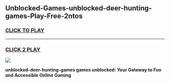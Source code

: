 
## Unblocked-Games-unblocked-deer-hunting-games-Play-Free-2ntos
<h3>
<a href="https://premium76.site?title=unblocked-deer-hunting-games&ref=23A">CLICK TO PLAY</a></h3>
<hr>

<h3>
<a href="https://premium76.site?title=unblocked-deer-hunting-games&ref=23A">CLICK 2 PLAY</a>
  
</h3>

<a href="https://premium76.site?title=unblocked-deer-hunting-games&ref=23A"><img src="https://clearcache.store/games.png"></a>


**unblocked-deer-hunting-games games unblocked: Your Gateway to Fun and Accessible Online Gaming**
